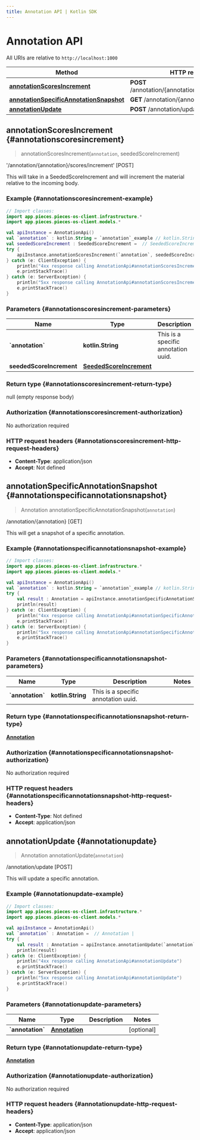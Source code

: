 ```yaml
---
title: Annotation API | Kotlin SDK
---
```


# Annotation API

All URIs are relative to `http://localhost:1000`

Method | HTTP request | Description
------------- | ------------- | -------------
[**annotationScoresIncrement**](#annotationscoresincrement) | **POST** /annotation/\{annotation\}/scores/increment | '/annotation/\{annotation\}/scores/increment' [POST]
[**annotationSpecificAnnotationSnapshot**](#annotationspecificannotationsnapshot) | **GET** /annotation/\{annotation\} | /annotation/\{annotation\} [GET]
[**annotationUpdate**](#annotationupdate) | **POST** /annotation/update | /annotation/update [POST]


## **annotationScoresIncrement** {#annotationscoresincrement}
> annotationScoresIncrement(`annotation`, seededScoreIncrement)

&#39;/annotation/\{annotation\}/scores/increment&#39; [POST]

This will take in a SeededScoreIncrement and will increment the material relative to the incoming body.

### Example {#annotationscoresincrement-example}
```kotlin
// Import classes:
import app.pieces.pieces-os-client.infrastructure.*
import app.pieces.pieces-os-client.models.*

val apiInstance = AnnotationApi()
val `annotation` : kotlin.String = `annotation`_example // kotlin.String | This is a specific annotation uuid.
val seededScoreIncrement : SeededScoreIncrement =  // SeededScoreIncrement | 
try {
    apiInstance.annotationScoresIncrement(`annotation`, seededScoreIncrement)
} catch (e: ClientException) {
    println("4xx response calling AnnotationApi#annotationScoresIncrement")
    e.printStackTrace()
} catch (e: ServerException) {
    println("5xx response calling AnnotationApi#annotationScoresIncrement")
    e.printStackTrace()
}
```

### Parameters {#annotationscoresincrement-parameters}

Name | Type | Description  | Notes
------------- | ------------- | ------------- | -------------
 **&#x60;annotation&#x60;** | **kotlin.String**| This is a specific annotation uuid. |
 **seededScoreIncrement** | [**SeededScoreIncrement**](../models/SeededScoreIncrement)|  | [optional]

### Return type {#annotationscoresincrement-return-type}

null (empty response body)

### Authorization {#annotationscoresincrement-authorization}

No authorization required

### HTTP request headers {#annotationscoresincrement-http-request-headers}

 - **Content-Type**: application/json
 - **Accept**: Not defined

## **annotationSpecificAnnotationSnapshot** {#annotationspecificannotationsnapshot}
> Annotation annotationSpecificAnnotationSnapshot(`annotation`)

/annotation/\{annotation\} [GET]

This will get a snapshot of a specific annotation.

### Example {#annotationspecificannotationsnapshot-example}
```kotlin
// Import classes:
import app.pieces.pieces-os-client.infrastructure.*
import app.pieces.pieces-os-client.models.*

val apiInstance = AnnotationApi()
val `annotation` : kotlin.String = `annotation`_example // kotlin.String | This is a specific annotation uuid.
try {
    val result : Annotation = apiInstance.annotationSpecificAnnotationSnapshot(`annotation`)
    println(result)
} catch (e: ClientException) {
    println("4xx response calling AnnotationApi#annotationSpecificAnnotationSnapshot")
    e.printStackTrace()
} catch (e: ServerException) {
    println("5xx response calling AnnotationApi#annotationSpecificAnnotationSnapshot")
    e.printStackTrace()
}
```

### Parameters {#annotationspecificannotationsnapshot-parameters}

Name | Type | Description  | Notes
------------- | ------------- | ------------- | -------------
 **&#x60;annotation&#x60;** | **kotlin.String**| This is a specific annotation uuid. |

### Return type {#annotationspecificannotationsnapshot-return-type}

[**Annotation**](../models/Annotation)

### Authorization {#annotationspecificannotationsnapshot-authorization}

No authorization required

### HTTP request headers {#annotationspecificannotationsnapshot-http-request-headers}

 - **Content-Type**: Not defined
 - **Accept**: application/json

## **annotationUpdate** {#annotationupdate}
> Annotation annotationUpdate(`annotation`)

/annotation/update [POST]

This will update a specific annotation.

### Example {#annotationupdate-example}
```kotlin
// Import classes:
import app.pieces.pieces-os-client.infrastructure.*
import app.pieces.pieces-os-client.models.*

val apiInstance = AnnotationApi()
val `annotation` : Annotation =  // Annotation | 
try {
    val result : Annotation = apiInstance.annotationUpdate(`annotation`)
    println(result)
} catch (e: ClientException) {
    println("4xx response calling AnnotationApi#annotationUpdate")
    e.printStackTrace()
} catch (e: ServerException) {
    println("5xx response calling AnnotationApi#annotationUpdate")
    e.printStackTrace()
}
```

### Parameters {#annotationupdate-parameters}

Name | Type | Description  | Notes
------------- | ------------- | ------------- | -------------
 **&#x60;annotation&#x60;** | [**Annotation**](../models/Annotation)|  | [optional]

### Return type {#annotationupdate-return-type}

[**Annotation**](../models/Annotation)

### Authorization {#annotationupdate-authorization}

No authorization required

### HTTP request headers {#annotationupdate-http-request-headers}

 - **Content-Type**: application/json
 - **Accept**: application/json

